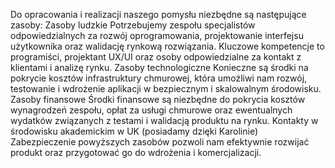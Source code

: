 Do opracowania i realizacji naszego pomysłu niezbędne są następujące zasoby:
Zasoby ludzkie
Potrzebujemy zespołu specjalistów odpowiedzialnych za rozwój oprogramowania,
projektowanie interfejsu użytkownika oraz walidację rynkową rozwiązania. Kluczowe
kompetencje to programiści, projektant UX/UI oraz osoby odpowiedzialne za
kontakt z klientami i analizę rynku.
Zasoby technologiczne
Konieczne są środki na pokrycie kosztów infrastruktury chmurowej, która umożliwi
nam rozwój, testowanie i wdrożenie aplikacji w bezpiecznym i skalowalnym
środowisku.
Zasoby finansowe
Środki finansowe są niezbędne do pokrycia kosztów wynagrodzeń zespołu, opłat za
usługi chmurowe oraz ewentualnych wydatków związanych z testami i walidacją produktu na rynku.
Kontakty w środowisku akademickim w UK (posiadamy dzięki Karolinie)
Zabezpieczenie powyższych zasobów pozwoli nam efektywnie rozwijać produkt
oraz przygotować go do wdrożenia i komercjalizacji.
